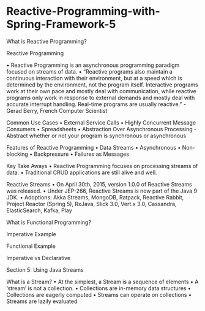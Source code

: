 # Reactive-Programming-with-Spring-Framework-5




What is Reactive Programming?

Reactive Programming

• Reactive Programming is an asynchronous programming paradigm focused on streams of data.
• “Reactive programs also maintain a continuous interaction with their environment, but at a speed which is determined by the
environment, not the program itself. Interactive programs work at their own pace and mostly deal with communication, while
reactive programs only work in response to external demands and mostly deal with accurate interrupt handling. Real-time programs are usually reactive.”
        - Gerad Berry, French Computer Scientist

Common Use Cases
• External Service Calls
• Highly Concurrent Message Consumers
• Spreadsheets
• Abstraction Over Asynchronous Processing
    - Abstract whether or not your program is synchronous or asynchronous

Features of Reactive Programming
• Data Streams
• Asynchronous
• Non-blocking
• Backpressure
• Failures as Messages

Key Take Aways
• Reactive Programming focuses on processing streams of data.
• Traditional CRUD applications are still alive and well.



Reactive Streams
• On April 30th, 2015, version 1.0.0 of Reactive Streams was released.
• Under JEP-266, Reactive Streams is now part of the Java 9 JDK.
• Adoptions: Akka Streams, MongoDB, Ratpack, Reactive Rabbit, Project Reactor (Spring 5), RxJava, Slick 3.0, Vert.x 3.0, Cassandra, ElasticSearch, Kafka, Play


What is Functional Programming?





Imperative Example



Functional Example




Imperative vs Declarative





Section 5: Using Java Streams

What is a Stream?
• At the simplest, a Stream is a sequence of elements
• A ‘stream’ is not a collection.
• Collections are in-memory data structures
• Collections are eagerly computed
• Streams can operate on collections
• Streams are lazily evaluated
